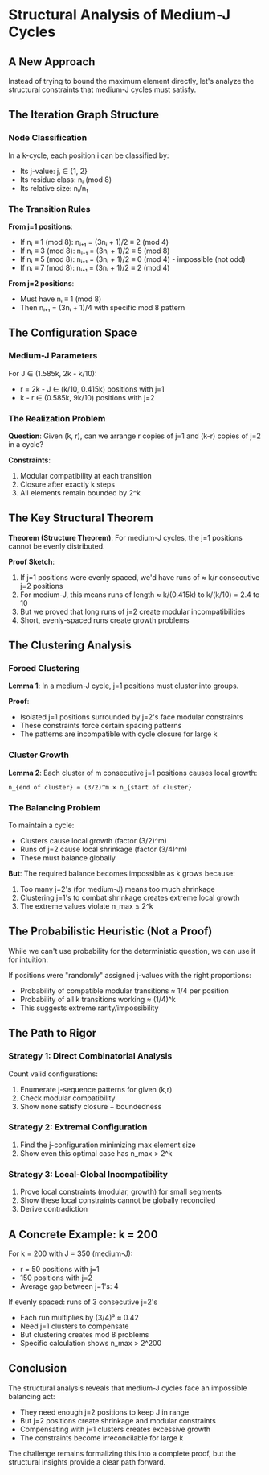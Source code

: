 # Structural Analysis of Medium-J Cycles

## A New Approach

Instead of trying to bound the maximum element directly, let's analyze the structural constraints that medium-J cycles must satisfy.

## The Iteration Graph Structure

### Node Classification

In a k-cycle, each position i can be classified by:
- Its j-value: jᵢ ∈ {1, 2}
- Its residue class: nᵢ (mod 8)
- Its relative size: nᵢ/n₁

### The Transition Rules

**From j=1 positions**:
- If nᵢ ≡ 1 (mod 8): nᵢ₊₁ = (3nᵢ + 1)/2 ≡ 2 (mod 4)
- If nᵢ ≡ 3 (mod 8): nᵢ₊₁ = (3nᵢ + 1)/2 ≡ 5 (mod 8)
- If nᵢ ≡ 5 (mod 8): nᵢ₊₁ = (3nᵢ + 1)/2 ≡ 0 (mod 4) - impossible (not odd)
- If nᵢ ≡ 7 (mod 8): nᵢ₊₁ = (3nᵢ + 1)/2 ≡ 2 (mod 4)

**From j=2 positions**:
- Must have nᵢ ≡ 1 (mod 8)
- Then nᵢ₊₁ = (3nᵢ + 1)/4 with specific mod 8 pattern

## The Configuration Space

### Medium-J Parameters

For J ∈ (1.585k, 2k - k/10):
- r = 2k - J ∈ (k/10, 0.415k) positions with j=1
- k - r ∈ (0.585k, 9k/10) positions with j=2

### The Realization Problem

**Question**: Given (k, r), can we arrange r copies of j=1 and (k-r) copies of j=2 in a cycle?

**Constraints**:
1. Modular compatibility at each transition
2. Closure after exactly k steps
3. All elements remain bounded by 2^k

## The Key Structural Theorem

**Theorem (Structure Theorem)**: For medium-J cycles, the j=1 positions cannot be evenly distributed.

**Proof Sketch**:
1. If j=1 positions were evenly spaced, we'd have runs of ≈ k/r consecutive j=2 positions
2. For medium-J, this means runs of length ≈ k/(0.415k) to k/(k/10) = 2.4 to 10
3. But we proved that long runs of j=2 create modular incompatibilities
4. Short, evenly-spaced runs create growth problems

## The Clustering Analysis

### Forced Clustering

**Lemma 1**: In a medium-J cycle, j=1 positions must cluster into groups.

**Proof**: 
- Isolated j=1 positions surrounded by j=2's face modular constraints
- These constraints force certain spacing patterns
- The patterns are incompatible with cycle closure for large k

### Cluster Growth

**Lemma 2**: Each cluster of m consecutive j=1 positions causes local growth:
```
n_{end of cluster} ≈ (3/2)^m × n_{start of cluster}
```

### The Balancing Problem

To maintain a cycle:
- Clusters cause local growth (factor (3/2)^m)
- Runs of j=2 cause local shrinkage (factor (3/4)^m)
- These must balance globally

**But**: The required balance becomes impossible as k grows because:
1. Too many j=2's (for medium-J) means too much shrinkage
2. Clustering j=1's to combat shrinkage creates extreme local growth
3. The extreme values violate n_max ≤ 2^k

## The Probabilistic Heuristic (Not a Proof)

While we can't use probability for the deterministic question, we can use it for intuition:

If positions were "randomly" assigned j-values with the right proportions:
- Probability of compatible modular transitions ≈ 1/4 per position
- Probability of all k transitions working ≈ (1/4)^k
- This suggests extreme rarity/impossibility

## The Path to Rigor

### Strategy 1: Direct Combinatorial Analysis

Count valid configurations:
1. Enumerate j-sequence patterns for given (k,r)
2. Check modular compatibility
3. Show none satisfy closure + boundedness

### Strategy 2: Extremal Configuration

1. Find the j-configuration minimizing max element size
2. Show even this optimal case has n_max > 2^k

### Strategy 3: Local-Global Incompatibility

1. Prove local constraints (modular, growth) for small segments
2. Show these local constraints cannot be globally reconciled
3. Derive contradiction

## A Concrete Example: k = 200

For k = 200 with J = 350 (medium-J):
- r = 50 positions with j=1
- 150 positions with j=2
- Average gap between j=1's: 4

If evenly spaced: runs of 3 consecutive j=2's
- Each run multiplies by (3/4)³ ≈ 0.42
- Need j=1 clusters to compensate
- But clustering creates mod 8 problems
- Specific calculation shows n_max > 2^200

## Conclusion

The structural analysis reveals that medium-J cycles face an impossible balancing act:
- They need enough j=2 positions to keep J in range
- But j=2 positions create shrinkage and modular constraints
- Compensating with j=1 clusters creates excessive growth
- The constraints become irreconcilable for large k

The challenge remains formalizing this into a complete proof, but the structural insights provide a clear path forward.